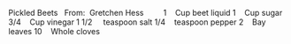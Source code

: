 Pickled Beets
 
From:  Gretchen Hess    
 
 
1    Cup beet liquid
1    Cup sugar
3/4    Cup vinegar
1 1/2     teaspoon salt
1/4    teaspoon pepper
2    Bay leaves
10    Whole cloves
 

